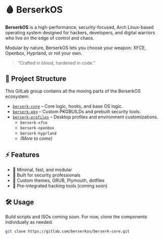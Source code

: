 # 🩸 BerserkOS

**BerserkOS** is a high-performance, security-focused, Arch Linux-based operating system designed for hackers, developers, and digital warriors who live on the edge of control and chaos.

Modular by nature, BerserkOS lets you choose your weapon: XFCE, Openbox, Hyprland, or roll your own.

> “Crafted in blood, hardened in code.”

## 🧩 Project Structure

This GitLab group contains all the moving parts of the BerserkOS ecosystem:

- [`berserk-core`](https://gitlab.com/berserkos/berserk-core) – Core logic, hooks, and base OS logic.
- [`berserk-pkg`](https://gitlab.com/berserkos/berserk-pkg) – Custom PKGBUILDs and prebuilt security tools.
- [`berserk-profiles`](https://gitlab.com/berserkos/berserk-profiles) – Desktop profiles and environment customizations.
  - `berserk-xfce`
  - `berserk-openbox`
  - `berserk-hyprland`
  - *(More to come)*

## ⚡ Features

- 🎯 Minimal, fast, and modular
- 🔐 Built for security professionals
- 🎨 Custom themes, GRUB, Plymouth, dotfiles
- 🧰 Pre-integrated hacking tools (coming soon)

## 🛠️ Usage

Build scripts and ISOs coming soon. For now, clone the components individually as needed.

```bash
git clone https://gitlab.com/berserkos/berserk-core.git
